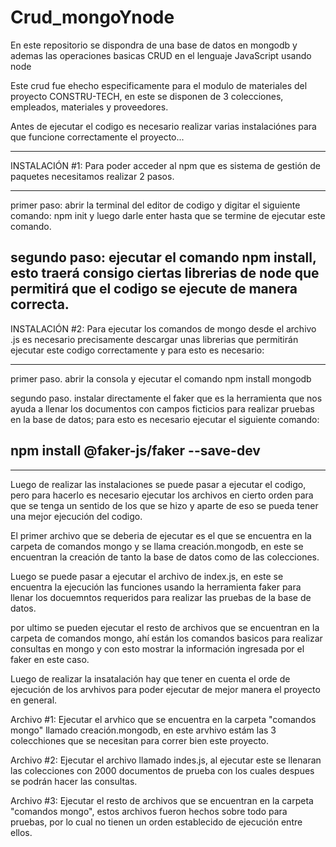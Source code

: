 # Crud_mongoYnode
En este repositorio se dispondra de una base de datos en mongodb y ademas las operaciones basicas CRUD en el lenguaje JavaScript usando node

Este crud fue ehecho especificamente para el modulo de materiales del proyecto CONSTRU-TECH, en este se disponen de 3 colecciones, empleados, materiales y proveedores.

Antes de ejecutar el codigo es necesario realizar varias instalaciónes para que funcione correctamente el proyecto...

---------------------------------------------------------------------------------------------------------------------------------------------------------------------------------
INSTALACIÓN #1:
Para poder acceder al npm que es sistema de gestión de paquetes necesitamos realizar 2 pasos.

--------
primer paso:
abrir la terminal del editor de codigo y digitar el siguiente comando: 
npm init
y luego darle enter hasta que se termine de ejecutar este comando.

segundo paso: 
ejecutar el comando npm install, esto traerá consigo ciertas librerias de node que permitirá que el codigo se ejecute de manera correcta.
--------
INSTALACIÓN #2:
Para ejecutar los comandos de mongo desde el archivo .js es necesario precisamente descargar unas librerias que permitirán ejecutar este codigo correctamente y para esto es necesario:

--------
primer paso.
abrir la consola y ejecutar el comando 
npm install mongodb

segundo paso.
instalar directamente el faker que es la herramienta que nos ayuda a llenar los documentos con campos ficticios para realizar pruebas en la base de datos; para esto es necesario ejecutar el siguiente comando:

npm install @faker-js/faker --save-dev
-----------
---------------------------------------------------------------------------------------------------------------------------------------------------------------------------------
Luego de realizar las instalaciones se puede pasar a ejecutar el codigo, pero para hacerlo es necesario ejecutar los archivos en cierto orden para que se tenga un sentido de los que se hizo y aparte de eso se pueda tener una mejor ejecución del codigo.

El primer archivo que se deberia de ejecutar es el que se encuentra en la carpeta de comandos mongo y se llama creación.mongodb, en este se encuentran la creación de tanto la base de datos como de las colecciones.

Luego se puede pasar a ejecutar el archivo de index.js, en este se encuentra la ejecución las funciones usando la herramienta faker para llenar los docuemntos requeridos para realizar las pruebas de la base de datos.

por ultimo se pueden ejecutar el resto de archivos que se encuentran en la carpeta de comandos mongo, ahí están los comandos basicos para realizar consultas en mongo y con esto mostrar la información ingresada por el faker en este caso.

Luego de realizar la insatalación hay que tener en cuenta el orde de ejecución de los arvhivos para poder ejecutar de mejor manera el proyecto en general.

Archivo #1:
Ejecutar el arvhico que se encuentra en la carpeta "comandos mongo" llamado creación.mongodb, en este arvhivo estám las 3 colecchiones que se necesitan para correr bien este proyecto.

Archivo #2:
Ejecutar el archivo llamado indes.js, al ejecutar este se llenaran las colecciones con 2000 documentos de prueba con los cuales despues se podrán hacer las consultas.

Archivo #3:
Ejecutar el resto de archivos que se encuentran en la carpeta "comandos mongo", estos archivos fueron hechos sobre todo para pruebas, por lo cual no tienen un orden establecido de ejecución entre ellos.
